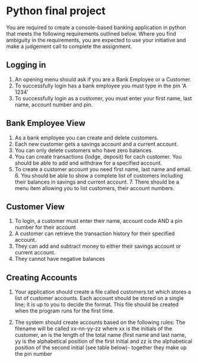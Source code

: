 # Python final project

You are required to create a console-based banking application in python that meets the following requirements outlined below. Where you find ambiguity in the requirements, you are expected to use your initiative and make a judgement call to complete the assignment.

## Logging in

1. An opening menu should ask if you are a Bank Employee or a Customer. 
2. To successfully login has a bank employee you must type in the pin 'A 1234'
3. To successfully login as a customer, you must enter your first name, last name, account number and pin.

## Bank Employee View

1. As a bank employee you can create and delete customers.
2. Each new customer gets a savings account and a current account.
3. You can only delete customers who have zero balances.
4. You can create transactions (lodge, deposit) for cach customer. You should be able to add and withdraw for a specified account.
5. To create a customer account you need first name, last name and email. 6. You should be able to show a complete list of customers including their balances in savings and current account. 7. There should be a menu item allowing you to list customers, their account numbers.

## Customer View

1. To login, a customer must enter their name, account code AND a pin number for their account
2. A customer can retrieve the transaction history for their specified account.
3. They can add and subtract money to either their savings account or current account.
4. They cannot have negative balances

## Creating Accounts

1. Your application should create a file called customers.txt which stores a list of customer accounts. Each account should be stored on a single line; it is up to you to decide the format. This file should be created when the program runs for the first time.

2. The system should create accounts based on the following rules:
The filename will be called xx-nn-yy-zz where xx is the initials of the customer, an is the length of the total name (first name and last name, yy is the alphabetical position of the first initial and zz is the alphabetical position of the second initial (see table below)- together they make up the pin number